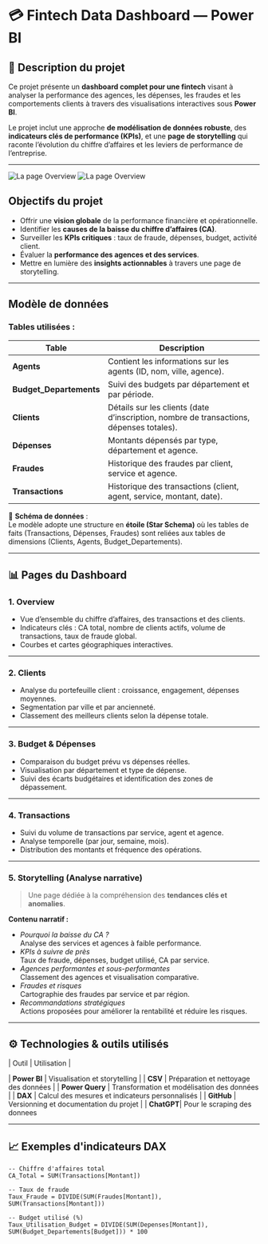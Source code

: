 # 💳 Fintech Data Dashboard — Power BI

## 📘 Description du projet
Ce projet présente un **dashboard complet pour une fintech** visant à analyser la performance des agences, les dépenses, les fraudes et les comportements clients à travers des visualisations interactives sous **Power BI**.

Le projet inclut une approche **de modélisation de données robuste**, des **indicateurs clés de performance (KPIs)**, et une **page de storytelling** qui raconte l’évolution du chiffre d’affaires et les leviers de performance de l’entreprise.

---
![La page Overview](https://github.com/YabGui224/fintech-bi-dashboard/screenshots/overview.png)
![La page Overview](https://github.com/YabGui224/fintech-bi-dashboard/screenshots/frauds.png)


## Objectifs du projet
- Offrir une **vision globale** de la performance financière et opérationnelle.
- Identifier les **causes de la baisse du chiffre d’affaires (CA)**.
- Surveiller les **KPIs critiques** : taux de fraude, dépenses, budget, activité client.
- Évaluer la **performance des agences et des services**.
- Mettre en lumière des **insights actionnables** à travers une page de storytelling.

---

## Modèle de données

### Tables utilisées :
| Table | Description |
|-------|--------------|
| **Agents** | Contient les informations sur les agents (ID, nom, ville, agence). |
| **Budget_Departements** | Suivi des budgets par département et par période. |
| **Clients** | Détails sur les clients (date d’inscription, nombre de transactions, dépenses totales). |
| **Dépenses** | Montants dépensés par type, département et agence. |
| **Fraudes** | Historique des fraudes par client, service et agence. |
| **Transactions** | Historique des transactions (client, agent, service, montant, date). |

📐 **Schéma de données** :  
Le modèle adopte une structure en **étoile (Star Schema)** où les tables de faits (Transactions, Dépenses, Fraudes) sont reliées aux tables de dimensions (Clients, Agents, Budget_Departements).

---

## 📊 Pages du Dashboard

### 1. **Overview**
- Vue d’ensemble du chiffre d’affaires, des transactions et des clients.
- Indicateurs clés : CA total, nombre de clients actifs, volume de transactions, taux de fraude global.
- Courbes et cartes géographiques interactives.

---

### 2. **Clients**
- Analyse du portefeuille client : croissance, engagement, dépenses moyennes.
- Segmentation par ville et par ancienneté.
- Classement des meilleurs clients selon la dépense totale.

---

### 3. **Budget & Dépenses**
- Comparaison du budget prévu vs dépenses réelles.
- Visualisation par département et type de dépense.
- Suivi des écarts budgétaires et identification des zones de dépassement.

---

### 4. **Transactions**
- Suivi du volume de transactions par service, agent et agence.
- Analyse temporelle (par jour, semaine, mois).
- Distribution des montants et fréquence des opérations.

---

### 5. **Storytelling (Analyse narrative)**
> Une page dédiée à la compréhension des **tendances clés et anomalies**.

**Contenu narratif :**
- *Pourquoi la baisse du CA ?*  
  Analyse des services et agences à faible performance.  
- *KPIs à suivre de près*  
   Taux de fraude, dépenses, budget utilisé, CA par service.  
-  *Agences performantes et sous-performantes*  
   Classement des agences et visualisation comparative.  
-  *Fraudes et risques*  
   Cartographie des fraudes par service et par région.  
-  *Recommandations stratégiques*  
   Actions proposées pour améliorer la rentabilité et réduire les risques.

---

## ⚙️ Technologies & outils utilisés
| Outil | Utilisation |

| **Power BI** | Visualisation et storytelling |
| **CSV** | Préparation et nettoyage des données |
| **Power Query** | Transformation et modélisation des données |
| **DAX** | Calcul des mesures et indicateurs personnalisés |
| **GitHub** | Versionning et documentation du projet |
| **ChatGPT**| Pour le scraping des donnees

---

## 📈 Exemples d'indicateurs DAX

```DAX
-- Chiffre d'affaires total
CA_Total = SUM(Transactions[Montant])

-- Taux de fraude
Taux_Fraude = DIVIDE(SUM(Fraudes[Montant]), SUM(Transactions[Montant]))

-- Budget utilisé (%)
Taux_Utilisation_Budget = DIVIDE(SUM(Depenses[Montant]), SUM(Budget_Departements[Budget])) * 100
